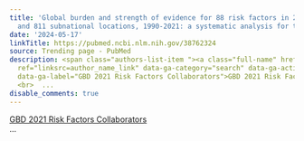 ```yaml
---
title: 'Global burden and strength of evidence for 88 risk factors in 204 countries
  and 811 subnational locations, 1990-2021: a systematic analysis for the Gl...'
date: '2024-05-17'
linkTitle: https://pubmed.ncbi.nlm.nih.gov/38762324
source: Trending page - PubMed
description: <span class="authors-list-item "><a class="full-name" href="https://pubmed.ncbi.nlm.nih.gov/?term=GBD+2021+Risk+Factors+Collaborators%5BCorporate+Author%5D"
  ref="linksrc=author_name_link" data-ga-category="search" data-ga-action="author_link"
  data-ga-label="GBD 2021 Risk Factors Collaborators">GBD 2021 Risk Factors Collaborators</a></span>
  <br>  ...
disable_comments: true
---
```

<span class="authors-list-item "><a class="full-name" href="https://pubmed.ncbi.nlm.nih.gov/?term=GBD+2021+Risk+Factors+Collaborators%5BCorporate+Author%5D" ref="linksrc=author_name_link" data-ga-category="search" data-ga-action="author_link" data-ga-label="GBD 2021 Risk Factors Collaborators">GBD 2021 Risk Factors Collaborators</a></span> <br>  ...
